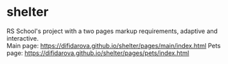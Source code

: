 # shelter
RS School's project with a two pages markup requirements, adaptive and interactive.<br>
Main page: https://difidarova.github.io/shelter/pages/main/index.html
Pets page: https://difidarova.github.io/shelter/pages/pets/index.html
